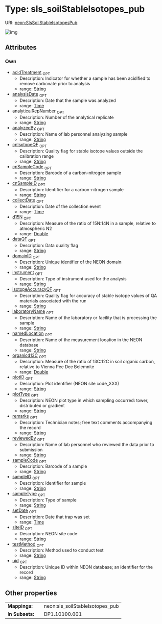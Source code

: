 
# Type: sls_soilStableIsotopes_pub




URI: [neon:SlsSoilStableIsotopesPub](https://data.neonscience.org/SlsSoilStableIsotopesPub)


![img](http://yuml.me/diagram/nofunky;dir:TB/class/[SlsSoilStableIsotopesPub&#124;uid:string%20%3F;domainID:string%20%3F;siteID:string%20%3F;plotID:string%20%3F;remarks:string%20%3F;sampleID:string%20%3F;setDate:time%20%3F;collectDate:time%20%3F;sampleType:string%20%3F;plotType:string%20%3F;laboratoryName:string%20%3F;instrument:string%20%3F;testMethod:string%20%3F;analysisDate:time%20%3F;analyzedBy:string%20%3F;sampleCode:string%20%3F;dataQF:string%20%3F;cnSampleCode:string%20%3F;cnSampleID:string%20%3F;reviewedBy:string%20%3F;namedLocation:string%20%3F;acidTreatment:string%20%3F;analyticalRepNumber:string%20%3F;cnIsotopeQF:string%20%3F;d15N:double%20%3F;isotopeAccuracyQF:string%20%3F;organicd13C:double%20%3F])

## Attributes


### Own

 * [acidTreatment](acidTreatment.md)  <sub>OPT</sub>
    * Description: Indicator for whether a sample has been acidified to remove carbonate prior to analysis
    * range: [String](types/String.md)
 * [analysisDate](analysisDate.md)  <sub>OPT</sub>
    * Description: Date that the sample was analyzed
    * range: [Time](types/Time.md)
 * [analyticalRepNumber](analyticalRepNumber.md)  <sub>OPT</sub>
    * Description: Number of the analytical replicate
    * range: [String](types/String.md)
 * [analyzedBy](analyzedBy.md)  <sub>OPT</sub>
    * Description: Name of lab personnel analyzing sample
    * range: [String](types/String.md)
 * [cnIsotopeQF](cnIsotopeQF.md)  <sub>OPT</sub>
    * Description: Quality flag for stable isotope values outside the calibration range
    * range: [String](types/String.md)
 * [cnSampleCode](cnSampleCode.md)  <sub>OPT</sub>
    * Description: Barcode of a carbon-nitrogen sample
    * range: [String](types/String.md)
 * [cnSampleID](cnSampleID.md)  <sub>OPT</sub>
    * Description: Identifier for a carbon-nitrogen sample
    * range: [String](types/String.md)
 * [collectDate](collectDate.md)  <sub>OPT</sub>
    * Description: Date of the collection event
    * range: [Time](types/Time.md)
 * [d15N](d15N.md)  <sub>OPT</sub>
    * Description: Measure of the ratio of 15N:14N in a sample, relative to atmospheric N2
    * range: [Double](types/Double.md)
 * [dataQF](dataQF.md)  <sub>OPT</sub>
    * Description: Data quality flag
    * range: [String](types/String.md)
 * [domainID](domainID.md)  <sub>OPT</sub>
    * Description: Unique identifier of the NEON domain
    * range: [String](types/String.md)
 * [instrument](instrument.md)  <sub>OPT</sub>
    * Description: Type of instrument used for the analysis
    * range: [String](types/String.md)
 * [isotopeAccuracyQF](isotopeAccuracyQF.md)  <sub>OPT</sub>
    * Description: Quality flag for accuracy of stable isotope values of QA materials associated with the run
    * range: [String](types/String.md)
 * [laboratoryName](laboratoryName.md)  <sub>OPT</sub>
    * Description: Name of the laboratory or facility that is processing the sample
    * range: [String](types/String.md)
 * [namedLocation](namedLocation.md)  <sub>OPT</sub>
    * Description: Name of the measurement location in the NEON database
    * range: [String](types/String.md)
 * [organicd13C](organicd13C.md)  <sub>OPT</sub>
    * Description: Measure of the ratio of 13C:12C in soil organic carbon, relative to Vienna Pee Dee Belemnite
    * range: [Double](types/Double.md)
 * [plotID](plotID.md)  <sub>OPT</sub>
    * Description: Plot identifier (NEON site code_XXX)
    * range: [String](types/String.md)
 * [plotType](plotType.md)  <sub>OPT</sub>
    * Description: NEON plot type in which sampling occurred: tower, distributed or gradient
    * range: [String](types/String.md)
 * [remarks](remarks.md)  <sub>OPT</sub>
    * Description: Technician notes; free text comments accompanying the record
    * range: [String](types/String.md)
 * [reviewedBy](reviewedBy.md)  <sub>OPT</sub>
    * Description: Name of lab personnel who reviewed the data prior to submission
    * range: [String](types/String.md)
 * [sampleCode](sampleCode.md)  <sub>OPT</sub>
    * Description: Barcode of a sample
    * range: [String](types/String.md)
 * [sampleID](sampleID.md)  <sub>OPT</sub>
    * Description: Identifier for sample
    * range: [String](types/String.md)
 * [sampleType](sampleType.md)  <sub>OPT</sub>
    * Description: Type of sample
    * range: [String](types/String.md)
 * [setDate](setDate.md)  <sub>OPT</sub>
    * Description: Date that trap was set
    * range: [Time](types/Time.md)
 * [siteID](siteID.md)  <sub>OPT</sub>
    * Description: NEON site code
    * range: [String](types/String.md)
 * [testMethod](testMethod.md)  <sub>OPT</sub>
    * Description: Method used to conduct test
    * range: [String](types/String.md)
 * [uid](uid.md)  <sub>OPT</sub>
    * Description: Unique ID within NEON database; an identifier for the record
    * range: [String](types/String.md)

## Other properties

|  |  |  |
| --- | --- | --- |
| **Mappings:** | | neon:sls_soilStableIsotopes_pub |
| **In Subsets:** | | DP1.10100.001 |

